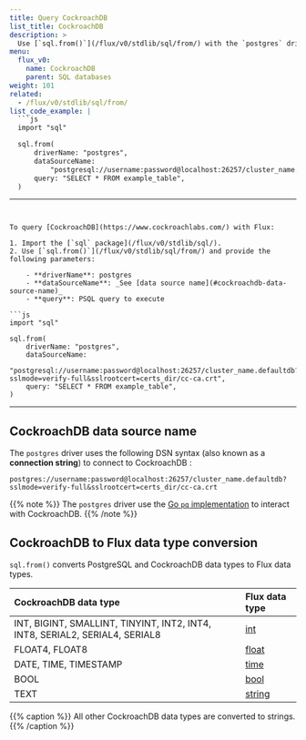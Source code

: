 ```yaml
---
title: Query CockroachDB
list_title: CockroachDB
description: >
  Use [`sql.from()`](/flux/v0/stdlib/sql/from/) with the `postgres` driver to query CockroachDB.
menu:
  flux_v0:
    name: CockroachDB
    parent: SQL databases
weight: 101
related:
  - /flux/v0/stdlib/sql/from/
list_code_example: |
  ```js
  import "sql"

  sql.from(
      driverName: "postgres",
      dataSourceName:
          "postgresql://username:password@localhost:26257/cluster_name.defaultdb?sslmode=verify-full&sslrootcert=certs_dir/cc-ca.crt",
      query: "SELECT * FROM example_table",
  )
  ```
---
```


To query [CockroachDB](https://www.cockroachlabs.com/) with Flux:

1. Import the [`sql` package](/flux/v0/stdlib/sql/).
2. Use [`sql.from()`](/flux/v0/stdlib/sql/from/) and provide the following parameters:

    - **driverName**: postgres
    - **dataSourceName**: _See [data source name](#cockroachdb-data-source-name)_
    - **query**: PSQL query to execute

```js
import "sql"

sql.from(
    driverName: "postgres",
    dataSourceName:
        "postgresql://username:password@localhost:26257/cluster_name.defaultdb?sslmode=verify-full&sslrootcert=certs_dir/cc-ca.crt",
    query: "SELECT * FROM example_table",
)
```

---

## CockroachDB data source name
The `postgres` driver uses the following DSN syntax (also known as a **connection string**)
to connect to CockroachDB :

```
postgres://username:password@localhost:26257/cluster_name.defaultdb?sslmode=verify-full&sslrootcert=certs_dir/cc-ca.crt
```

{{% note %}}
The `postgres` driver use the [Go `pq` implementation](https://www.cockroachlabs.com/docs/stable/build-a-go-app-with-cockroachdb-pq)
to interact with CockroachDB.
{{% /note %}}

## CockroachDB to Flux data type conversion
`sql.from()` converts PostgreSQL and CockroachDB data types to Flux data types.

| CockroachDB data type                                                       | Flux data type                                |
| :-------------------------------------------------------------------------- | :-------------------------------------------- |
| INT, BIGINT, SMALLINT, TINYINT, INT2, INT4, INT8, SERIAL2, SERIAL4, SERIAL8 | [int](/flux/v0/data-types/basic/int/)       |
| FLOAT4, FLOAT8                                                              | [float](/flux/v0/data-types/basic/float/)   |
| DATE, TIME, TIMESTAMP                                                       | [time](/flux/v0/data-types/basic/time/)     |
| BOOL                                                                        | [bool](/flux/v0/data-types/basic/bool/)     |
| TEXT                                                                        | [string](/flux/v0/data-types/basic/string/) |

{{% caption %}}
All other CockroachDB data types are converted to strings.
{{% /caption %}}
